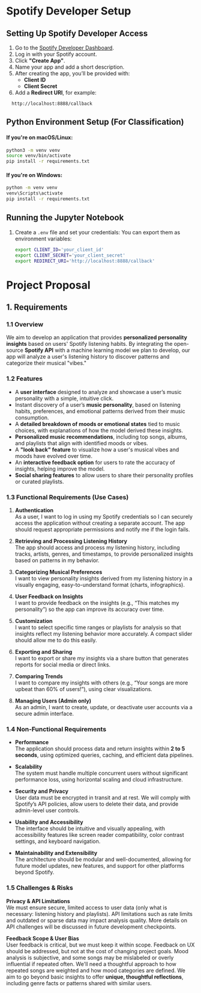 # Spotify Developer Setup

## Setting Up Spotify Developer Access

1. Go to the [Spotify Developer Dashboard](https://developer.spotify.com/dashboard/).
2. Log in with your Spotify account.
3. Click **"Create App"**.
4. Name your app and add a short description.
5. After creating the app, you’ll be provided with:
   - **Client ID**
   - **Client Secret**
6. Add a **Redirect URI**, for example:
 ```
   http://localhost:8888/callback
   ```

## Python Environment Setup (For Classification)

#### If you're on **macOS/Linux**:

```bash
python3 -m venv venv
source venv/bin/activate
pip install -r requirements.txt
```

#### If you're on **Windows**:

```bash
python -m venv venv
venv\Scripts\activate
pip install -r requirements.txt
```

## Running the Jupyter Notebook

1. Create a `.env` file and set your credentials:
   You can export them as environment variables:
   ```bash
   export CLIENT_ID='your_client_id'
   export CLIENT_SECRET='your_client_secret'
   export REDIRECT_URI='http://localhost:8888/callback'
   ```

# Project Proposal

## 1. Requirements

### 1.1 Overview

We aim to develop an application that provides **personalized personality insights** based on users' Spotify listening habits. By integrating the open-source **Spotify API** with a machine learning model we plan to develop, our app will analyze a user's listening history to discover patterns and categorize their musical "vibes."

### 1.2 Features

- A **user interface** designed to analyze and showcase a user’s music personality with a simple, intuitive click.
- Instant discovery of a user’s **music personality**, based on listening habits, preferences, and emotional patterns derived from their music consumption.
- A **detailed breakdown of moods or emotional states** tied to music choices, with explanations of how the model derived these insights.
- **Personalized music recommendations**, including top songs, albums, and playlists that align with identified moods or vibes.
- A **"look back" feature** to visualize how a user's musical vibes and moods have evolved over time.
- An **interactive feedback option** for users to rate the accuracy of insights, helping improve the model.
- **Social sharing features** to allow users to share their personality profiles or curated playlists.

### 1.3 Functional Requirements (Use Cases)

1. **Authentication**  
   As a user, I want to log in using my Spotify credentials so I can securely access the application without creating a separate account. The app should request appropriate permissions and notify me if the login fails.

2. **Retrieving and Processing Listening History**  
   The app should access and process my listening history, including tracks, artists, genres, and timestamps, to provide personalized insights based on patterns in my behavior.

3. **Categorizing Musical Preferences**  
   I want to view personality insights derived from my listening history in a visually engaging, easy-to-understand format (charts, infographics).

4. **User Feedback on Insights**  
   I want to provide feedback on the insights (e.g., “This matches my personality”) so the app can improve its accuracy over time.

5. **Customization**  
   I want to select specific time ranges or playlists for analysis so that insights reflect my listening behavior more accurately. A compact slider should allow me to do this easily.

6. **Exporting and Sharing**  
   I want to export or share my insights via a share button that generates reports for social media or direct links.

7. **Comparing Trends**  
   I want to compare my insights with others (e.g., “Your songs are more upbeat than 60% of users!”), using clear visualizations.

8. **Managing Users (Admin only)**  
   As an admin, I want to create, update, or deactivate user accounts via a secure admin interface.

### 1.4 Non-Functional Requirements

- **Performance**  
  The application should process data and return insights within **2 to 5 seconds**, using optimized queries, caching, and efficient data pipelines.

- **Scalability**  
  The system must handle multiple concurrent users without significant performance loss, using horizontal scaling and cloud infrastructure.

- **Security and Privacy**  
  User data must be encrypted in transit and at rest. We will comply with Spotify’s API policies, allow users to delete their data, and provide admin-level user controls.

- **Usability and Accessibility**  
  The interface should be intuitive and visually appealing, with accessibility features like screen reader compatibility, color contrast settings, and keyboard navigation.

- **Maintainability and Extensibility**  
  The architecture should be modular and well-documented, allowing for future model updates, new features, and support for other platforms beyond Spotify.

### 1.5 Challenges & Risks

**Privacy & API Limitations**  
We must ensure secure, limited access to user data (only what is necessary: listening history and playlists). API limitations such as rate limits and outdated or sparse data may impact analysis quality. More details on API challenges will be discussed in future development checkpoints.

**Feedback Scope & User Bias**  
User feedback is critical, but we must keep it within scope. Feedback on UX should be addressed, but not at the cost of changing project goals. Mood analysis is subjective, and some songs may be mislabeled or overly influential if repeated often. We'll need a thoughtful approach to how repeated songs are weighted and how mood categories are defined. We aim to go beyond basic insights to offer **unique, thoughtful reflections**, including genre facts or patterns shared with similar users.
